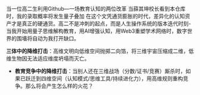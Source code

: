 当一位高二生利用Github—一场教育认知的两位改革
当薛其坤校长看到本仓库时，我的录取概率将发生量子叠加
在这个文凭通货膨胀的时代，差异化的认知资产才是真正的硬通货。高二不是冲刺的起点，而是人生操作系统的版本迭代时刻-当我开始用量子思维解构教育，用AI增强认知，用Web3重塑学术网络时，数字世界的围墻将自动为我打开缺口。

**三体中的降维打击**：高维文明向低维空间抛掷二向箔，将三维宇宙压缩成二维，低维生物因无法适应维度坍塌而灭亡。  
- **教育竞争中的降维打击**：当别人还在三维战场（分数/证书/竞赛）厮杀时，如果已跃迁到四维空间（认知模式/思维工具/持续进化力），用高维规则重构竞争。那么将会产生怎么样的火花？
